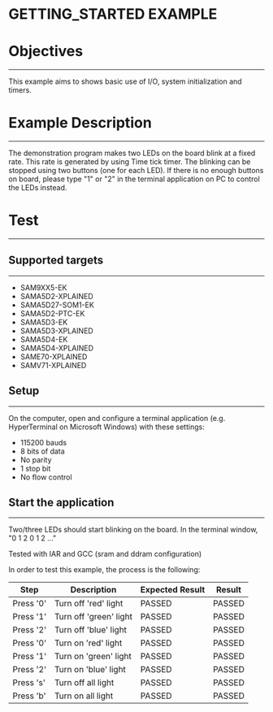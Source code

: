 GETTING_STARTED EXAMPLE
============

# Objectives
------------
This example aims to shows basic use of I/O, system initialization and timers.

# Example Description
---------------------
The demonstration program makes two LEDs on the board blink at a fixed rate.
This rate is generated by using Time tick timer. The blinking can be stopped
using two buttons (one for each LED). If there is no enough buttons on board,
please type "1" or "2" in the terminal application on PC to control the LEDs
instead.

# Test
------
## Supported targets
--------------------
* SAM9XX5-EK
* SAMA5D2-XPLAINED
* SAMA5D27-SOM1-EK
* SAMA5D2-PTC-EK
* SAMA5D3-EK
* SAMA5D3-XPLAINED
* SAMA5D4-EK
* SAMA5D4-XPLAINED
* SAME70-XPLAINED
* SAMV71-XPLAINED

## Setup
--------
On the computer, open and configure a terminal application
(e.g. HyperTerminal on Microsoft Windows) with these settings:
 - 115200 bauds
 - 8 bits of data
 - No parity
 - 1 stop bit
 - No flow control

## Start the application
------------------------

Two/three LEDs should start blinking on the board. In the terminal window, "0 1 2 0 1 2 ..."

Tested with IAR and GCC (sram and ddram configuration)

In order to test this example, the process is the following:

Step | Description | Expected Result | Result
-----|-------------|-----------------|-------
Press '0' | Turn off 'red' light | PASSED | PASSED
Press '1' | Turn off 'green' light | PASSED | PASSED
Press '2' | Turn off 'blue' light | PASSED | PASSED
Press '0' | Turn on 'red' light | PASSED | PASSED
Press '1' | Turn on 'green' light | PASSED | PASSED
Press '2' | Turn on 'blue' light | PASSED | PASSED
Press 's' | Turn off all light | PASSED | PASSED
Press 'b' | Turn on all light | PASSED | PASSED

